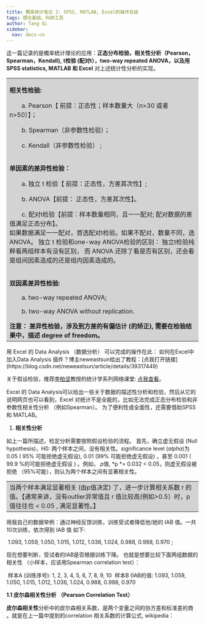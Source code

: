 ```yaml
---
title: 概率统计笔记 2: SPSS, MATLAB, Excel的操作总结
tags: 理论基础、科研工具
author: Tang Qi
sidebar:
  nav: docs-cn
---
```


 这一篇记录的是概率统计理论的应用：**正态分布检验，相关性分析（Pearson，Spearman，Kendall),** **t检验 (配对t），two-way repeated ANOVA，以及用 SPSS statistics, MATLAB 和 Excel** 对上述统计性分析的实现。

<!--more-->

<table><tr><td bgcolor=#D3D3D3>
<p><b>相关性检验:</b><br><p style="text-indent:2em">
	<p style="text-indent:2em">a. Pearson【 前提：正态性；样本数量大（n>30 或者 n>50）】；<br>
	<p style="text-indent:2em">b. Spearman（非参数性检验）；<br>
    <p style="text-indent:2em">c. Kendall（非参数性检验） ;</p>
    <br><b>单因素的差异性检验：</b> <br>
	<p style="text-indent:2em">a. 独立 t 检验【 前提：正态性，方差其次性】; <br>
	<p style="text-indent:2em">b.  ANOVA【前提： 正态性，方差其次性】。<br>
	<p style="text-indent:2em">c. 配对t检验【前提：样本数量相同，且一一配对; 配对数据的差值满足正态分布】。 <br>
     如果数据满足一一配对，首选配对t检验。如果不配对，数量不同，选ANOVA。 独立 t 检验和one-way ANOVA检验的区别： 独立t检验纯粹看两组样本有没有区别， 而 ANOVA 还除了看是否有区别，还会看是组间因素造成的还是组内因素造成的。
</p><p><br><b>双因素差异性检验:</b> <br>
	<p style="text-indent:2em">a. two-way repeated ANOVA;<br>
	<p style="text-indent:2em">b. two-way ANOVA without replication.<br>
</p></p> 
    <b>注意： 差异性检验，涉及到方差的有偏估计 (的矫正), 需要在检验结果中，描述 degree of freedom。</b></td></tr></table>
用 Excel 的 Data Analysis （数据分析） 可以完成的操作在此：
如何在Excel中加入Data Analysis 插件？博主neweastsun给出了教程：[点我打开链接](https://blog.csdn.net/neweastsun/article/details/39317449)

关于假设检验，推荐[李柏坚](https://www.youtube.com/watch?v=RjIaSP2IAvE)教授的统计学系列网络课堂: [点我查看](https://www.youtube.com/watch?v=RjIaSP2IAvE)。

Excel 的 Data Analysis可以给出一些关于数据的描述性分析和检验，然后从它的说明网页也可以看到，Excel 对统计不是全能的，比如无法完成正态分布检验和非参数性相关性分析 （例如Spearman）。 为了便利性或全面性，还需要借助SPSS 和 MATLAB。



1. **相关性分析**

如上一篇所描述，检定分析需要按照假设检验的流程。
首先，确立虚无假设 (Null hypothesis)，H0: 两个样本之间，没有相关性。significance level (*alpha*)为 0.05 ( 95% 可能拒绝虚无假设), 0.01 (99% 可能拒绝虚无假设) ，甚至 0.001 ( 99.9 %的可能拒绝虚无假设 ) 。例如， *p*值, *p *= 0.032 < 0.05，则虚无假设被拒绝 （95%可能），则认为两个样本之间有显著相关性。

<table><tr><td bgcolor=#D3D3D3>当两个样本满足显著相关 (由p值决定) 了，进一步计算相关系数 r 的值。【通常来讲，没有outlier异常值且 r 值比较高(例如>0.5）时，p值往往也 < 0.05 , 满足显著性。】</td></tr></table>

用我自己的数据举例：通过神经反馈训练，训练受试者降低他/她的 IAB 值。一共10次训练，依次得到 IAB 值 如下:

​		1.093, 1.059, 1.050, 1.015, 1.012, 1.036, 1.024, 0.988, 0.988, 0.970 ;

现在想要判断，受试者的IAB是否根据训练下降。 也就是想要比较下面两组数据的相关性 （小样本，应该用Spearman correlation test）：

​		样本A (训练序号): 1, 2, 3, 4, 5, 6, 7, 8, 9, 10
​		样本B (IAB的值: 1.093, 1.059, 1.050, 1.015, 1.012, 1.036, 1.024, 0.988, 0.988, 0.970

**1.1 皮尔森相关性分析** **（Pearson Correlation Test）**

**皮尔森相关性**分析中的皮尔森相关系数，是两个变量之间的协方差和标准差的商 。就是在上一篇中提到的correlation 相关系数的计算公式, wikipedia：